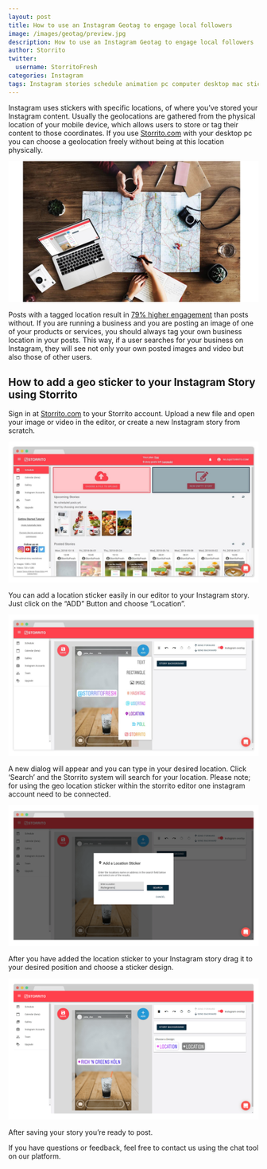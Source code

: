 ```yaml
---
layout: post
title: How to use an Instagram Geotag to engage local followers
image: /images/geotag/preview.jpg
description: How to use an Instagram Geotag to engage local followers
author: Storrito
twitter:
  username: StorritoFresh
categories: Instagram
tags: Instagram stories schedule animation pc computer desktop mac sticker location
---
```


Instagram uses stickers with specific locations, of where you’ve stored your Instagram content. Usually the geolocations are gathered from the physical location of your mobile device, which allows users to store or tag their content to those coordinates. If you use [Storrito.com](https://app.storrito.com) with your desktop pc you can choose a geolocation freely without being at this location physically.

![How to post](/images/geotag/preview.jpg "Storrito Geo Sticker")

<!--more-->

Posts with a tagged location result in [79% higher engagement](https://sproutsocial.com/insights/instagram-stats/) than posts without. If you are running a business and you are posting an image of one of your products or services, you should always tag your own business location in your posts. This way, if a user searches for your business on Instagram, they will see not only your own posted images and video but also those of other users.

## How to add a geo sticker to your Instagram Story using Storrito
Sign in at [Storrito.com](https://app.storrito.com) to your Storrito account. Upload a new file and open your image or video in the editor, or create a new Instagram story from scratch.

![How to post](/images/how-to-post/upload.jpg "Upload Screenshot")

You can add a location sticker easily in our editor to your Instagram story. Just click on the “ADD” Button and choose “Location”.

![How to post](/images/hashtags-usage/editor.jpg "Editor Screenshot")

A new dialog will appear and you can type in your desired location. Click ‘Search’ and the Storrito system will search for your location. Please note; for using the geo location sticker within the storrito editor one instagram account need to be connected.

![How to post](/images/geotag/geosearch.png "Editor Geo Location Search")

After you have added the location sticker to your Instagram story drag it to your desired position and choose a sticker design.

![How to post](/images/geotag/geotag.png "Story with Geo Sticker")

After saving your story  you’re ready to post.

If you have questions or feedback, feel free to contact us using the chat tool on our platform.
